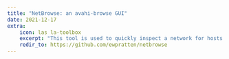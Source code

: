 ```yaml
---
title: "NetBrowse: an avahi-browse GUI"
date: 2021-12-17
extra:
    icon: las la-toolbox
    excerpt: "This tool is used to quickly inspect a network for hosts that publicly expose their services."
    redir_to: https://github.com/ewpratten/netbrowse
---
```

